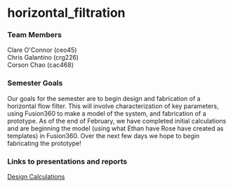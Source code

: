 # horizontal_filtration

### Team Members
Clare O'Connor (ceo45)  
Chris Galantino (crg226)  
Corson Chao (cac468)  

### Semester Goals
Our goals for the semester are to begin design and fabrication of a horizontal flow filter. This will involve characterization of key parameters, using Fusion360 to make a model of the system, and fabrication of a prototype. As of the end of February, we have completed initial calculations and are beginning the model (using what Ethan have Rose have created as templates) in Fusion360. Over the next few days we hope to begin fabricating the prototype!

### Links to presentations and reports
[Design Calculations](https://github.com/AguaClara/horizontal_filtration/blob/master/DimensionalAnalysis.md)
